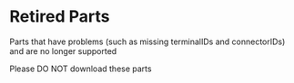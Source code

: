 # Retired Parts
Parts that have problems (such as missing terminalIDs and connectorIDs) and are no longer supported

Please DO NOT download these parts
